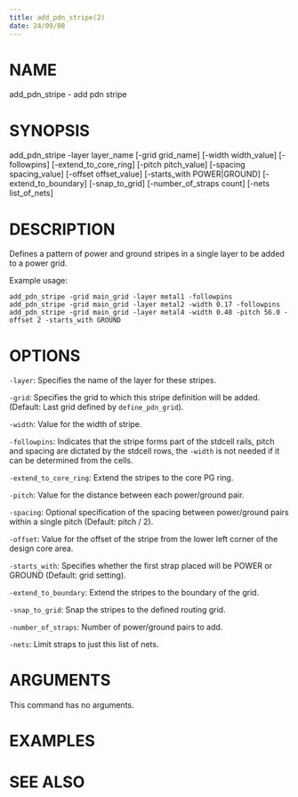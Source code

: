 ```yaml
---
title: add_pdn_stripe(2)
date: 24/09/08
---
```


# NAME

add_pdn_stripe - add pdn stripe

# SYNOPSIS

add_pdn_stripe 
    -layer layer_name
    [-grid grid_name]
    [-width width_value]
    [-followpins]
    [-extend_to_core_ring]
    [-pitch pitch_value]
    [-spacing spacing_value]
    [-offset offset_value]
    [-starts_with POWER|GROUND]
    [-extend_to_boundary]
    [-snap_to_grid]
    [-number_of_straps count]
    [-nets list_of_nets]


# DESCRIPTION

Defines a pattern of power and ground stripes in a single layer to be added to a power grid.

Example usage:

```
add_pdn_stripe -grid main_grid -layer metal1 -followpins
add_pdn_stripe -grid main_grid -layer metal2 -width 0.17 -followpins
add_pdn_stripe -grid main_grid -layer metal4 -width 0.48 -pitch 56.0 -offset 2 -starts_with GROUND
```

# OPTIONS

`-layer`:  Specifies the name of the layer for these stripes.

`-grid`:  Specifies the grid to which this stripe definition will be added. (Default: Last grid defined by `define_pdn_grid`).

`-width`:  Value for the width of stripe.

`-followpins`:  Indicates that the stripe forms part of the stdcell rails, pitch and spacing are dictated by the stdcell rows, the `-width` is not needed if it can be determined from the cells.

`-extend_to_core_ring`:  Extend the stripes to the core PG ring.

`-pitch`:  Value for the distance between each power/ground pair.

`-spacing`:  Optional specification of the spacing between power/ground pairs within a single pitch (Default: pitch / 2).

`-offset`:  Value for the offset of the stripe from the lower left corner of the design core area.

`-starts_with`:  Specifies whether the first strap placed will be POWER or GROUND (Default: grid setting).

`-extend_to_boundary`:  Extend the stripes to the boundary of the grid.

`-snap_to_grid`:  Snap the stripes to the defined routing grid.

`-number_of_straps`:  Number of power/ground pairs to add.

`-nets`:  Limit straps to just this list of nets.

# ARGUMENTS

This command has no arguments.

# EXAMPLES

# SEE ALSO
